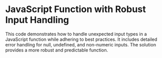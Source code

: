 # JavaScript Function with Robust Input Handling

This code demonstrates how to handle unexpected input types in a JavaScript function while adhering to best practices.  It includes detailed error handling for null, undefined, and non-numeric inputs.  The solution provides a more robust and predictable function.
